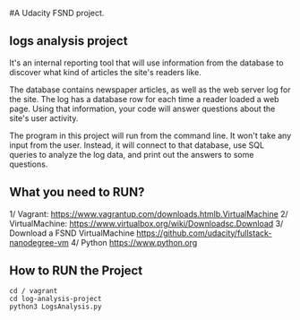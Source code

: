 #A Udacity FSND project.


## logs analysis project
It's an internal reporting tool that will use information from the database to discover what kind of articles the site's readers like.

The database contains newspaper articles, as well as the web server log for the site. The log has a database row for each time a reader loaded a web page. Using that information, your code will answer questions about the site's user activity.

The program in this project will run from the command line. It won't take any input from the user. Instead, it will connect to that database, use SQL queries to analyze the log data, and print out the answers to some questions.

## What you need to RUN?
1/ Vagrant:	https://www.vagrantup.com/downloads.htmlb.VirtualMachine
2/ VirtualMachine:	https://www.virtualbox.org/wiki/Downloadsc.Download
3/ Download	a	FSND	VirtualMachine https://github.com/udacity/fullstack-nanodegree-vm
4/ Python https://www.python.org

## How to RUN the Project
```
cd / vagrant
cd log-analysis-project
python3 LogsAnalysis.py
```
